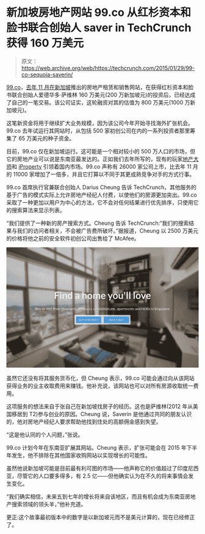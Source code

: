 # 新加坡房地产网站 99.co 从红杉资本和脸书联合创始人 saver in TechCrunch 获得 160 万美元

> 原文：<https://web.archive.org/web/https://techcrunch.com/2015/01/29/99-co-sequoia-saverin/>

[99.co](https://web.archive.org/web/20221207045842/http://99.co/)，[去年 11 月在新加坡](https://web.archive.org/web/20221207045842/https://beta.techcrunch.com/2014/11/09/99co/)推出的房地产租赁和销售网站，在获得红杉资本和脸书联合创始人爱德华多·萨维林 160 万美元(200 万新加坡元)的投资后，已经达成了自己的一笔交易。该公司证实，这轮融资对其的估值为 800 万美元(1000 万新加坡元)。

这笔新资金将用于继续扩大业务规模，因为该公司今年开始寻找海外扩张机会。99.co 去年试运行其网站时，从包括 500 家初创公司在内的一系列投资者那里筹集了 65 万美元的种子资金。

目前，99.co 仅在新加坡运行。这可能是一个相对较小的 500 万人口的市场，但它的房地产业可以说是东南亚最发达的。正如我们去年所写的，现有的玩家[地产大师](https://web.archive.org/web/20221207045842/http://www.propertyguru.com.sg/)和 [iProperty](https://web.archive.org/web/20221207045842/http://www.iproperty.com.my/) 引领着国内市场。99.co 声称有 26000 家公司上市，比去年 11 月的 11000 家增加了一倍多，并且它打算以不同于其更成熟竞争对手的方式行事。

99.co 首席执行官兼联合创始人 Darius Cheung 告诉 TechCrunch，其他服务的基于广告的模式实际上允许房地产经纪人付费，以使他们的房源更加突出。99.co 采取了一种更加以用户为中心的方法，它不会对任何结果进行优先排序，只使用它的搜索算法来显示列表。

“我们提供了一种新的房产搜索方式。Cheung 告诉 TechCrunch:“我们的搜索结果与我们的访问者相关，不会被广告费所破坏。”据报道，Cheung 以 2500 万美元的价格将他之前的安全软件初创公司出售给了 McAfee。

![Screenshot 2015-01-29 17.16.38](img/21f0e49ba2af531d96bdfdcba04e153a.png)

虽然它还没有将其服务货币化，但 Cheung 表示，99.co 可能会通过向从该网站获得业务的业主收取费用来赚钱。他补充说，该网站也可以对所有房源收取统一费用。

这项服务的想法来自于张自己在新加坡找房子的经历。这也是萨维林(2012 年从美国移居到 T2)参与创业的原因。Cheung 说，Saverin 是他通过共同的朋友认识的，他对房地产经纪人要求帮助他找到住处的高额佣金感到失望。

“这是他认同的个人问题，”张说。

99.co 计划今年在东南亚扩展其网站。Cheung 表示，扩张可能会在 2015 年下半年发生，他不排除在其他国家收购网站以实现增长的可能性。

虽然他说新加坡可能是目前最有利可图的市场——他声称它的价值超过了印度尼西亚，尽管它的人口要多得多，有 2.5 亿——但他确实认为在不久的将来事情会发生变化。

“我们确实相信，未来五到七年的增长将来自该地区，而且有机会成为东南亚房地产搜索领域的领头羊，”他补充道。

更正:这个故事最初版本中的数字是以新加坡元而不是美元计算的，现在已经修正了。